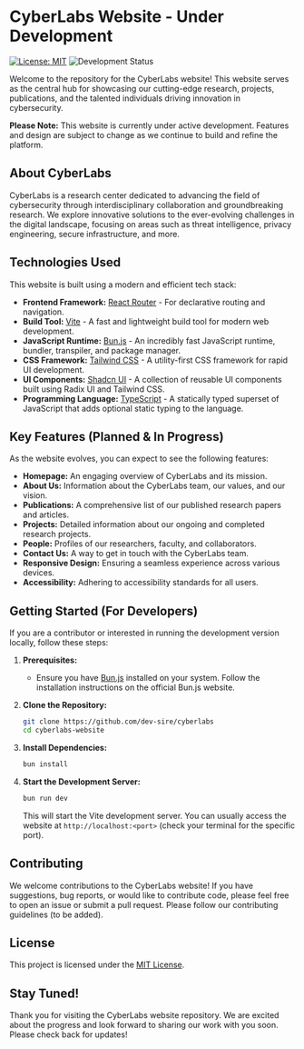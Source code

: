 # CyberLabs Website - Under Development

[![License: MIT](https://img.shields.io/badge/License-GNU-GREEN.svg)](https://github.com/dev-sire/cyberlabs/LICENSE)
![Development Status](https://img.shields.io/badge/Development-In%20Progress-orange)

Welcome to the repository for the CyberLabs website! This website serves as the central hub for showcasing our cutting-edge research, projects, publications, and the talented individuals driving innovation in cybersecurity.

**Please Note:** This website is currently under active development. Features and design are subject to change as we continue to build and refine the platform.

## About CyberLabs

CyberLabs is a research center dedicated to advancing the field of cybersecurity through interdisciplinary collaboration and groundbreaking research. We explore innovative solutions to the ever-evolving challenges in the digital landscape, focusing on areas such as threat intelligence, privacy engineering, secure infrastructure, and more.

## Technologies Used

This website is built using a modern and efficient tech stack:

* **Frontend Framework:** [React Router](https://reactrouter.com/) - For declarative routing and navigation.
* **Build Tool:** [Vite](https://vitejs.dev/) - A fast and lightweight build tool for modern web development.
* **JavaScript Runtime:** [Bun.js](https://bun.sh/) - An incredibly fast JavaScript runtime, bundler, transpiler, and package manager.
* **CSS Framework:** [Tailwind CSS](https://tailwindcss.com/) - A utility-first CSS framework for rapid UI development.
* **UI Components:** [Shadcn UI](https://ui.shadcn.com/) - A collection of reusable UI components built using Radix UI and Tailwind CSS.
* **Programming Language:** [TypeScript](https://www.typescriptlang.org/) - A statically typed superset of JavaScript that adds optional static typing to the language.

## Key Features (Planned & In Progress)

As the website evolves, you can expect to see the following features:

* **Homepage:** An engaging overview of CyberLabs and its mission.
* **About Us:** Information about the CyberLabs team, our values, and our vision.
* **Publications:** A comprehensive list of our published research papers and articles.
* **Projects:** Detailed information about our ongoing and completed research projects.
* **People:** Profiles of our researchers, faculty, and collaborators.
* **Contact Us:** A way to get in touch with the CyberLabs team.
* **Responsive Design:** Ensuring a seamless experience across various devices.
* **Accessibility:** Adhering to accessibility standards for all users.

## Getting Started (For Developers)

If you are a contributor or interested in running the development version locally, follow these steps:

1.  **Prerequisites:**
    * Ensure you have [Bun.js](https://bun.sh/) installed on your system. Follow the installation instructions on the official Bun.js website.

2.  **Clone the Repository:**
    ```bash
    git clone https://github.com/dev-sire/cyberlabs
    cd cyberlabs-website
    ```

3.  **Install Dependencies:**
    ```bash
    bun install
    ```

4.  **Start the Development Server:**
    ```bash
    bun run dev
    ```

    This will start the Vite development server. You can usually access the website at `http://localhost:<port>` (check your terminal for the specific port).

## Contributing

We welcome contributions to the CyberLabs website! If you have suggestions, bug reports, or would like to contribute code, please feel free to open an issue or submit a pull request. Please follow our contributing guidelines (to be added).

## License

This project is licensed under the [MIT License](LICENSE).

## Stay Tuned!

Thank you for visiting the CyberLabs website repository. We are excited about the progress and look forward to sharing our work with you soon. Please check back for updates!